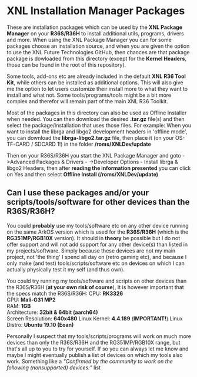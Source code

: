 # XNL Installation Manager Packages
These are installation packages which can be used by the <strong>XNL Package Manager</strong> on your <strong>R36S/R36H</strong> to install additional utils, programs, drivers and more. When using the XNL Package Manager you can for some packages choose an installation source, and when you are given the option to use the XNL Future Technologies GitHub, then chances are that package package is dowloaded from this directory (except for the <strong>Kernel Headers</strong>, those can be found in the root of this repository).  

Some tools, add-ons etc are already included in the default <strong>XNL R36 Tool Kit</strong>, while others can be installed as additional options. This will also give me the option to let users customize their install more to what they want to install and what not. Some tools/programs/tools might be a bit more complex and therefor will remain part of the main XNL R36 Toolkit.  

Most of the packages in this directory can also be used as Offline Installer when needed. You can then download the desired <strong>.tar.gz</strong> file(s) and then select the package/installation that uses those files. For example: When you want to install the librga and libgo2 development headers in 'offline mode', you can download the <strong>librga-libgo2.tar.gz</strong> file, then place it (on your OS-TF-CARD / SDCARD 1!) in the folder <strong>/roms/XNLDev/update</strong>  

Then on your R36S/R36H you start the XNL Package Manager and goto <strong></strong>->Advanced Packages & Drivers - ->Developer Options - Install librga & libgo2 Headers</strong>, then after <strong>reading the information presented</strong> you can click on Yes and then select <strong>Offline Install (/roms/XNLDev/update)</strong>

## Can I use these packages and/or your scripts/tools/software for other devices than the R36S/R36H?
You could <strong>probably</strong> use my tools/software etc on any other device running on the same ArkOS version which is used for the <strong>R36S/R36H</strong> (which is the <strong>RG351MP/RGB10X</strong> version). It should in <strong>theory</strong> be possible but I do not offer support and will not add support for any other device(s) than listed in my projects/software. Simply because these devices are not my main project, not 'the thing' I spend all day on (retro gaming etc), and because I only make (and test) tools/scripts/software etc on devices on which I can actually physically test it my self (and thus own).  

You could try running my tools/software and scripts on other devices than the R36S/R36H (<strong>at your own risk of course</strong>), It is however important that the specs match the R36S/R36H:
CPU: <strong>RK3326</strong>  
GPU: <strong>Mali-G31 MP2</strong>  
RAM: <strong>1GB</strong>  
Architecture: <strong>32bit & 64bit (aarch64)</strong>  
Screen Resolution: <strong>640x480</strong>
Linux Kernel: <strong>4.4.189</strong> (<strong>IMPORTANT!</strong>)
Linux Distro: <strong>Ubuntu 19.10 (Eoan)</strong>  

Personally I suspect that my tools/scripts/programs will work on much more devices than only the R36S/R36H and the RG351MP/RGB10X range, but that's all up to you to try for yourself. If so you can always let me know and maybe I might eventually publish a list of devices on which my tools also work. Something like a *"Confirmed by the community to work on the following (nonsupported) devices:"* list  

